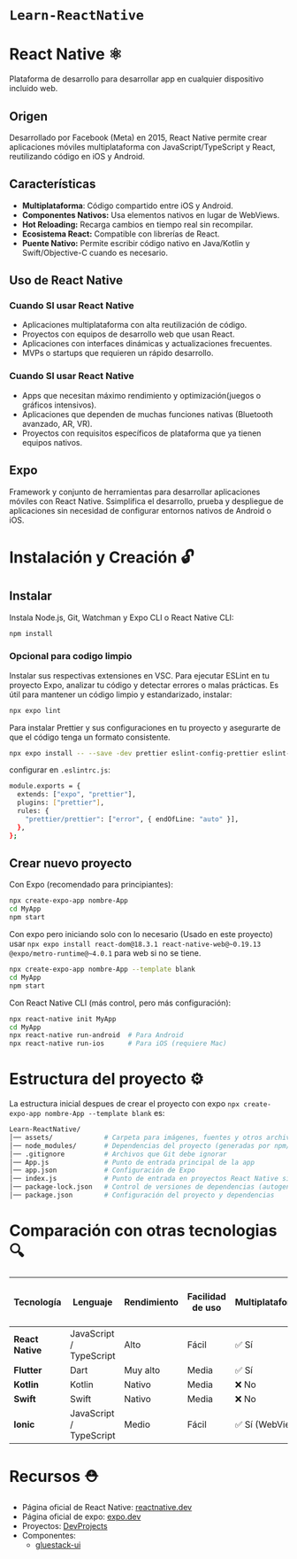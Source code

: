 # `Learn-ReactNative`

# React Native ⚛️

Plataforma de desarrollo para desarrollar app en cualquier dispositivo incluido web.

## Origen

Desarrollado por Facebook (Meta) en 2015, React Native permite crear aplicaciones móviles multiplataforma con JavaScript/TypeScript y React, reutilizando código en iOS y Android.

## Características

- **Multiplataforma**: Código compartido entre iOS y Android.
- **Componentes Nativos:** Usa elementos nativos en lugar de WebViews.
- **Hot Reloading:** Recarga cambios en tiempo real sin recompilar.
- **Ecosistema React:** Compatible con librerías de React.
- **Puente Nativo:** Permite escribir código nativo en Java/Kotlin y Swift/Objective-C cuando es necesario.

## Uso de React Native

### Cuando SI usar React Native

- Aplicaciones multiplataforma con alta reutilización de código.
- Proyectos con equipos de desarrollo web que usan React.
- Aplicaciones con interfaces dinámicas y actualizaciones frecuentes.
- MVPs o startups que requieren un rápido desarrollo.

### Cuando SI usar React Native

- Apps que necesitan máximo rendimiento y optimización(juegos o gráficos intensivos).
- Aplicaciones que dependen de muchas funciones nativas (Bluetooth avanzado, AR, VR).
- Proyectos con requisitos específicos de plataforma que ya tienen equipos nativos.

## Expo

Framework y conjunto de herramientas para desarrollar aplicaciones móviles con React Native. Ssimplifica el desarrollo, prueba y despliegue de aplicaciones sin necesidad de configurar entornos nativos de Android o iOS.

# Instalación y Creación 🔓

## Instalar

Instala Node.js, Git, Watchman y Expo CLI o React Native CLI:

```bash
npm install
```

### Opcional para codigo limpio

Instalar sus respectivas extensiones en VSC.
Para ejecutar ESLint en tu proyecto Expo, analizar tu código y detectar errores o malas prácticas. Es útil para mantener un código limpio y estandarizado, instalar:

```bash
npx expo lint
```

Para instalar Prettier y sus configuraciones en tu proyecto y asegurarte de que el código tenga un formato consistente.

```bash
npx expo install -- --save -dev prettier eslint-config-prettier eslint-plugin-prettier
```

configurar en `.eslintrc.js`:

```bash
module.exports = {
  extends: ["expo", "prettier"],
  plugins: ["prettier"],
  rules: {
    "prettier/prettier": ["error", { endOfLine: "auto" }],
  },
};
```

## Crear nuevo proyecto

Con Expo (recomendado para principiantes):

```bash
npx create-expo-app nombre-App
cd MyApp
npm start
```

Con expo pero iniciando solo con lo necesario (Usado en este proyecto) usar `npx expo install react-dom@18.3.1 react-native-web@~0.19.13 @expo/metro-runtime@~4.0.1` para web si no se tiene.

```bash
npx create-expo-app nombre-App --template blank
cd MyApp
npm start
```

Con React Native CLI (más control, pero más configuración):

```bash
npx react-native init MyApp
cd MyApp
npx react-native run-android  # Para Android
npx react-native run-ios      # Para iOS (requiere Mac)
```

# Estructura del proyecto ⚙️

La estructura inicial despues de crear el proyecto con expo `npx create-expo-app nombre-App --template blank` es:

```bash
Learn-ReactNative/
│── assets/             # Carpeta para imágenes, fuentes y otros archivos estáticos
│── node_modules/       # Dependencias del proyecto (generadas por npm/yarn)
│── .gitignore          # Archivos que Git debe ignorar
│── App.js              # Punto de entrada principal de la app
│── app.json            # Configuración de Expo
│── index.js            # Punto de entrada en proyectos React Native sin Expo (puede no usarse en Expo)
│── package-lock.json   # Control de versiones de dependencias (autogenerado)
│── package.json        # Configuración del proyecto y dependencias
```

# Comparación con otras tecnologias 🔍

| Tecnología       | Lenguaje                | Rendimiento | Facilidad de uso | Multiplataforma | Acceso a código nativo |
| ---------------- | ----------------------- | ----------- | ---------------- | --------------- | ---------------------- |
| **React Native** | JavaScript / TypeScript | Alto        | Fácil            | ✅ Sí           | ✅ Sí                  |
| **Flutter**      | Dart                    | Muy alto    | Media            | ✅ Sí           | ✅ Sí                  |
| **Kotlin**       | Kotlin                  | Nativo      | Media            | ❌ No           | ✅ Sí                  |
| **Swift**        | Swift                   | Nativo      | Media            | ❌ No           | ✅ Sí                  |
| **Ionic**        | JavaScript / TypeScript | Medio       | Fácil            | ✅ Sí (WebView) | ❌ No                  |

# Recursos ⛑️

- Página oficial de React Native: [reactnative.dev](https://reactnative.dev/)
- Página oficial de expo: [expo.dev](https://expo.dev/)
- Proyectos: [DevProjects](https://www.codementor.io/projects/react-native)
- Componentes:
  - [gluestack-ui](https://gluestack.io/ui/docs/components/all-components)
